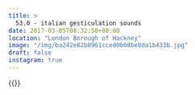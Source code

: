 ```yaml
---
title: >
  53.0 - italian gesticulation sounds
date: 2017-03-05T08:32:50+00:00
location: "London Borough of Hackney"
image: "/img/ba242e82b8961cced0b08be8da1b433b.jpg"
draft: false
instagram: true
---
```


{{<photo src="/img/ba242e82b8961cced0b08be8da1b433b.jpg">}}
